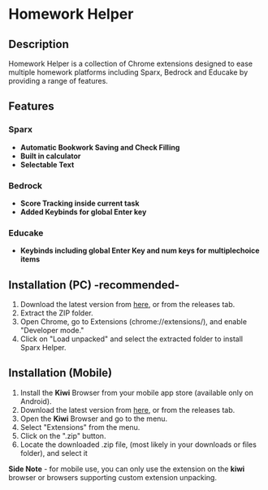 # Homework Helper

## Description
Homework Helper is a collection of Chrome extensions designed to ease multiple homework platforms including Sparx, Bedrock and Educake by providing a range of features.

## Features
### Sparx
- **Automatic Bookwork Saving and Check Filling**
- **Built in calculator<!--, graphing tool ect-->**
- **Selectable Text**
<!--
- **Built in AI chatbot**
- **Drawing Mode** (pc)
- **Text Selection**
- **Custom Themes**
- **Username Changing**
- **Clock and Timer**
- **Cleaner Menu**
-->
### Bedrock
- **Score Tracking inside current task**
- **Added Keybinds for global Enter key**
### Educake
- **Keybinds including global Enter Key and num keys for multiplechoice items**

## Installation (PC) -recommended-
1. Download the latest version from [here](https://github.com/davedude1011/Homework-Helper/archive/refs/tags/v1.1.zip), or from the releases tab.
3. Extract the ZIP folder.
4. Open Chrome, go to Extensions (chrome://extensions/), and enable "Developer mode."
5. Click on "Load unpacked" and select the extracted folder to install Sparx Helper.

## Installation (Mobile)
1. Install the **Kiwi** Browser from your mobile app store (available only on Android).
2. Download the latest version from [here](https://github.com/davedude1011/Homework-Helper/archive/refs/tags/v1.1.zip), or from the releases tab.
3. Open the **Kiwi** Browser and go to the menu.
4. Select "Extensions" from the menu.
5. Click on the ".zip" button.
6. Locate the downloaded .zip file, (most likely in your downloads or files folder), and select it

**Side Note** - for mobile use, you can only use the extension on the **kiwi** browser or browsers supporting custom extension unpacking.